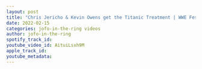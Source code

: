```yaml
---
layout: post
title: "Chris Jericho & Kevin Owens get the Titanic Treatment | WWE Festival of Friendship"
date: 2022-02-15
categories: jofo-in-the-ring videos
author: jofo-in-the-ring
spotify_track_id: 
youtube_video_id: AituiLsxh9M
apple_track_id: 
youtube_metadata: 
---
```

